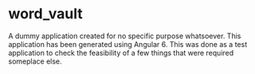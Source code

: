 # word_vault
A dummy application created for no specific purpose whatsoever.
This application has been generated using Angular 6. This was done as a test application to check the feasibility of a few things that were required someplace else.
